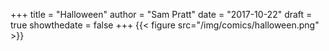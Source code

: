 +++
title = "Halloween"
author = "Sam Pratt"
date = "2017-10-22"
draft = true
showthedate = false
+++
{{< figure src="/img/comics/halloween.png" >}}